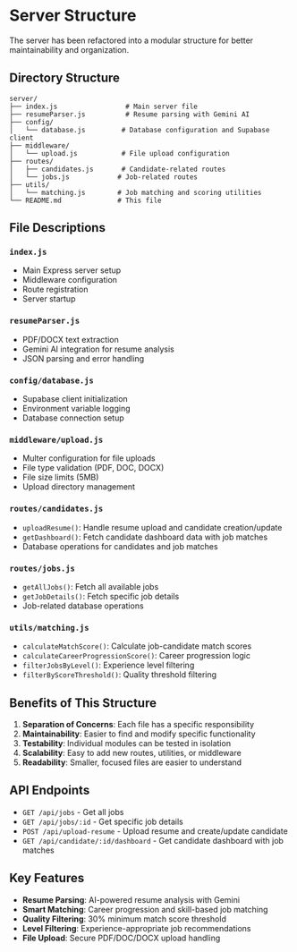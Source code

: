 # Server Structure

The server has been refactored into a modular structure for better maintainability and organization.

## Directory Structure

```
server/
├── index.js                 # Main server file
├── resumeParser.js          # Resume parsing with Gemini AI
├── config/
│   └── database.js         # Database configuration and Supabase client
├── middleware/
│   └── upload.js           # File upload configuration
├── routes/
│   ├── candidates.js       # Candidate-related routes
│   └── jobs.js            # Job-related routes
├── utils/
│   └── matching.js        # Job matching and scoring utilities
└── README.md              # This file
```

## File Descriptions

### `index.js`
- Main Express server setup
- Middleware configuration
- Route registration
- Server startup

### `resumeParser.js`
- PDF/DOCX text extraction
- Gemini AI integration for resume analysis
- JSON parsing and error handling

### `config/database.js`
- Supabase client initialization
- Environment variable logging
- Database connection setup

### `middleware/upload.js`
- Multer configuration for file uploads
- File type validation (PDF, DOC, DOCX)
- File size limits (5MB)
- Upload directory management

### `routes/candidates.js`
- `uploadResume()`: Handle resume upload and candidate creation/update
- `getDashboard()`: Fetch candidate dashboard data with job matches
- Database operations for candidates and job matches

### `routes/jobs.js`
- `getAllJobs()`: Fetch all available jobs
- `getJobDetails()`: Fetch specific job details
- Job-related database operations

### `utils/matching.js`
- `calculateMatchScore()`: Calculate job-candidate match scores
- `calculateCareerProgressionScore()`: Career progression logic
- `filterJobsByLevel()`: Experience level filtering
- `filterByScoreThreshold()`: Quality threshold filtering

## Benefits of This Structure

1. **Separation of Concerns**: Each file has a specific responsibility
2. **Maintainability**: Easier to find and modify specific functionality
3. **Testability**: Individual modules can be tested in isolation
4. **Scalability**: Easy to add new routes, utilities, or middleware
5. **Readability**: Smaller, focused files are easier to understand

## API Endpoints

- `GET /api/jobs` - Get all jobs
- `GET /api/jobs/:id` - Get specific job details
- `POST /api/upload-resume` - Upload resume and create/update candidate
- `GET /api/candidate/:id/dashboard` - Get candidate dashboard with job matches

## Key Features

- **Resume Parsing**: AI-powered resume analysis with Gemini
- **Smart Matching**: Career progression and skill-based job matching
- **Quality Filtering**: 30% minimum match score threshold
- **Level Filtering**: Experience-appropriate job recommendations
- **File Upload**: Secure PDF/DOC/DOCX upload handling 
